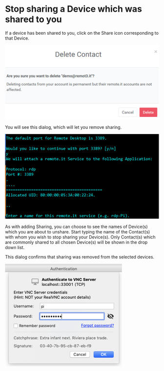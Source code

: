 # Stop sharing a Device which was shared to you

If a device has been shared to you, click on the Share icon corresponding to that Device.  

![](../../.gitbook/assets/image%20%2884%29.png)

You will see this dialog, which will let you remove sharing.

![](../../.gitbook/assets/image%20%28275%29.png)

As with adding Sharing, you can choose to see the names of Device\(s\) which you are about to unshare.  Start typing the name of the Contact\(s\) with whom you wish to stop sharing your Device\(s\).  Only Contact\(s\) which are commonly shared to all chosen Device\(s\) will be shown in the drop down list.

This dialog confirms that sharing was removed from the selected devices.

![](../../.gitbook/assets/image%20%28392%29.png)

